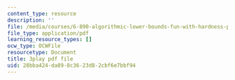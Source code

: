 ```yaml
---
content_type: resource
description: ''
file: /media/courses/6-890-algorithmic-lower-bounds-fun-with-hardness-proofs-fall-2014/28bba424da898c3623d82cbf6e7bbf94_TUbfCY_8Dzs.pdf
file_type: application/pdf
learning_resource_types: []
ocw_type: OCWFile
resourcetype: Document
title: 3play pdf file
uid: 28bba424-da89-8c36-23d8-2cbf6e7bbf94
---
```


